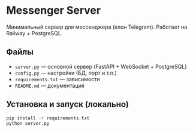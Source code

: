 # Messenger Server

Минимальный сервер для мессенджера (клон Telegram). Работает на Railway + PostgreSQL.

## Файлы
- `server.py` — основной сервер (FastAPI + WebSocket + PostgreSQL)
- `config.py` — настройки (БД, порт и т.п.)
- `requirements.txt` — зависимости
- `README.md` — документация

## Установка и запуск (локально)
```bash
pip install -r requirements.txt
python server.py
